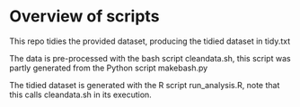 Overview of scripts
====================

This repo tidies the provided dataset, producing the tidied dataset in tidy.txt

The data is pre-processed with the bash script cleandata.sh, this script was partly generated from the Python script makebash.py

The tidied dataset is generated with the R script run_analysis.R, note that this calls cleandata.sh in its execution.
